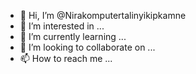 - 👋 Hi, I’m @Nirakomputertalinyikipkamne
- 👀 I’m interested in ...
- 🌱 I’m currently learning ...
- 💞️ I’m looking to collaborate on ...
- 📫 How to reach me ...

<!---
Nirakomputertalinyikipkamne/Nirakomputertalinyikipkamne is a ✨ special ✨ repository because its `README.md` (this file) appears on your GitHub profile.
You can click the Preview link to take a look at your changes.
--->
